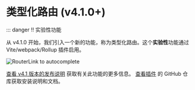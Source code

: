 # 类型化路由 (v4.1.0+)

::: danger ‼️ 实验性功能

从 v4.1.0 开始，我们引入一个新的功能，称为类型化路由。这个**实验性**功能通过 Vite/webpack/Rollup 插件启用。

![RouterLink to autocomplete](https://user-images.githubusercontent.com/664177/176442066-c4e7fa31-4f06-4690-a49f-ed0fd880dfca.png)

[查看 v4.1 版本的发布说明](https://github.com/vuejs/router/releases/tag/v4.1.0) 获取有关此功能的更多信息。
[查看插件](https://github.com/posva/unplugin-vue-router) 的 GitHub 仓库获取安装说明和文档。
